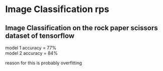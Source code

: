 # Image Classification rps

## Image Classification on the rock paper scissors dataset of tensorflow

model 1 accuracy = 77%  
model 2 accuracy = 84%  

reason for this is probably overfitting  
